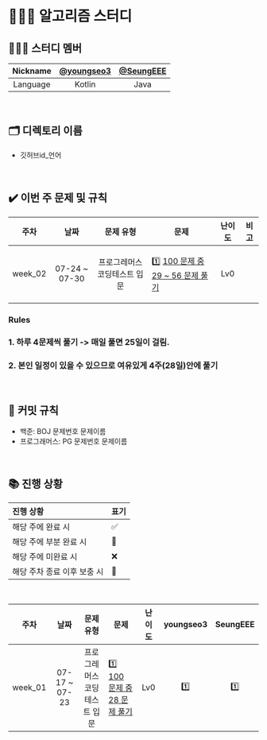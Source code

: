 # 👨🏼‍💻 알고리즘 스터디

## ‍🤦🏻‍♂️ 스터디 멤버

| Nickname | [@youngseo3](https://github.com/youngseo3) | [@SeungEEE](https://github.com/SeungEEE) |
| :------: |:--------------------------------------------:|:--------------------------------:|
| Language |                    Kotlin                    |              Java                |

<br/>

## 🗂 디렉토리 이름

- 깃허브id_언어

<br/>

## ✔️ 이번 주 문제 및 규칙

|   주차    |      날짜       |      문제 유형      |                                                                       문제                                                                       | 난이도 |  비고  |
|:-------:|:-------------:|:---------------:|:----------------------------------------------------------------------------------------------------------------------------------------------:|:---:|:----:|
| week_02 | 07-24 ~ 07-30 | 프로그레머스 코딩테스트 입문 | <p align=left> 1️⃣ [100 문제 중 29 ~ 56 문제 풀기](https://school.programmers.co.kr/learn/challenges/beginner?order=acceptance_desc&languages=kotlin) | Lv0 | <br> |

### Rules
### 1. 하루 4문제씩 풀기 -> 매일 풀면 25일이 걸림.
### 2. 본인 일정이 있을 수 있으므로 여유있게 4주(28일)안에 풀기

<br/>



## 🧐 커밋 규칙

- 백준: BOJ 문제번호 문제이름
- 프로그래머스: PG 문제번호 문제이름

<br/>

## ‍📚 진행 상황

| 진행 상황            | 표기  |
|:-----------------|:----|
| 해당 주에 완료 시       | ✅   |
| 해당 주에 부분 완료 시    | 🔢  |
| 해당 주에 미완료 시      | ❌   |
| 해당 주차 종료 이후 보충 시 | 🔺  |

<br>

|   주차    |      날짜       |      문제 유형      |                                                                    문제                                                                     | 난이도 | youngseo3 | SeungEEE |
|:-------:|:-------------:|:---------------:|:-----------------------------------------------------------------------------------------------------------------------------------------:|:---:|:---------:|:--------:|
| week_01 | 07-17 ~ 07-23 | 프로그레머스 코딩테스트 입문 | <p align=left> 1️⃣ [100 문제 중 28 문제 풀기](https://school.programmers.co.kr/learn/challenges/beginner?order=acceptance_desc&languages=kotlin) | Lv0 |    1️⃣    |   1️⃣️   |

<br/>
